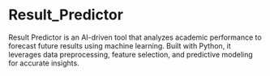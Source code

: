 # Result_Predictor
Result Predictor is an AI-driven tool that analyzes academic performance to forecast future results using machine learning. Built with Python, it leverages data preprocessing, feature selection, and predictive modeling for accurate insights.
